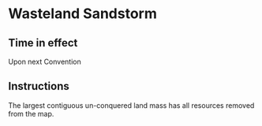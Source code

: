 
# Wasteland Sandstorm

## Time in effect

Upon next Convention

## Instructions

The largest contiguous un-conquered land mass has all resources removed from the map.

